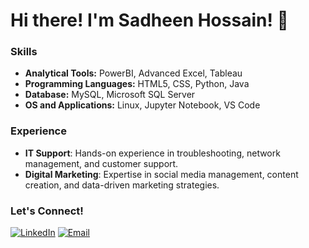 # Hi there! I'm Sadheen Hossain! 👋

### Skills

- **Analytical Tools:** PowerBI, Advanced Excel, Tableau
- **Programming Languages:** HTML5, CSS, Python, Java
- **Database:** MySQL, Microsoft SQL Server
- **OS and Applications:** Linux, Jupyter Notebook, VS Code

### Experience

- **IT Support**: Hands-on experience in troubleshooting, network management, and customer support.
- **Digital Marketing**: Expertise in social media management, content creation, and data-driven marketing strategies.

### Let's Connect!

[![LinkedIn](https://img.shields.io/badge/LinkedIn-0077B5?style=for-the-badge&logo=linkedin&logoColor=white)](https://www.linkedin.com/in/sadheen-hossain/)
[![Email](https://img.shields.io/badge/Email-D14836?style=for-the-badge&logo=gmail&logoColor=white)](mailto:h.sadheen@gmail.com)
